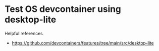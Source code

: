 # Test OS devcontainer using desktop-lite

Helpful references

* https://github.com/devcontainers/features/tree/main/src/desktop-lite
